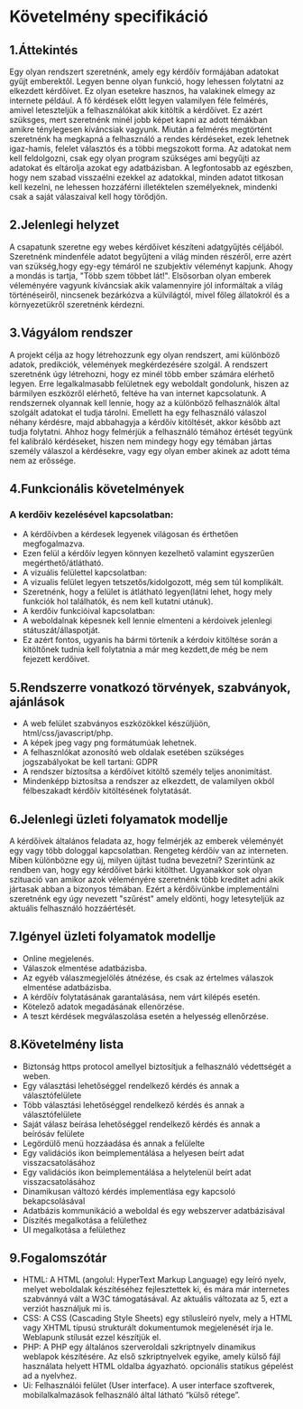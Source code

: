 # Követelmény specifikáció

## 1.Áttekintés

 Egy olyan rendszert szeretnénk, amely egy kérdőív formájában adatokat gyűjt emberektől. Legyen benne olyan funkció, hogy lehessen folytatni az elkezdett kérdőívet. Ez olyan esetekre hasznos, ha valakinek elmegy az internete például. A fő kérdések előtt legyen valamilyen féle felmérés, amivel leteszteljük a felhasználókat akik kitöltik a kérdőívet. Ez azért szüksges, mert szeretnénk minél jobb képet kapni az adott témákban amikre ténylegesen kíváncsiak vagyunk. Miután a felmérés megtörtént szeretnénk ha megkapná a felhasználó a rendes kérdéseket, ezek lehetnek igaz-hamis, felelet választós és a többi megszokott forma. Az adatokat nem kell feldolgozni, csak egy olyan program szükséges ami begyűjti az adatokat és eltárolja azokat egy adatbázisban. A legfontosabb az egészben, hogy nem szabad visszaélni ezekkel az adatokkal, minden adatot titkosan kell kezelni, ne lehessen hozzáférni illetéktelen személyeknek, mindenki csak a saját válaszaival kell hogy törődjön.

## 2.Jelenlegi helyzet

A csapatunk szeretne egy webes kérdőívet készíteni adatgyűjtés céljából. Szeretnénk mindenféle adatot begyűjteni a világ minden részéről, erre azért van szükség,hogy egy-egy témáról ne szubjektív véleményt kapjunk. Ahogy a mondás is tartja, "Több szem többet lát!". Elsősorban olyan emberek véleményére vagyunk kíváncsiak akik valamennyire jól informáltak a világ történéseiről, nincsenek bezárkózva a külvilágtól, mivel főleg állatokról és a környezetükről szeretnénk kérdezni. 

## 3.Vágyálom rendszer

 A projekt célja az hogy létrehozzunk egy olyan rendszert, ami különböző adatok, predikciók, vélemények megkérdezésére szolgál. A rendszert szeretnénk úgy létrehozni, hogy ez minél több ember számára elérhető legyen. Erre legalkalmasabb felületnek egy weboldalt gondolunk, hiszen az bármilyen eszközről elérhető, feltéve ha van internet kapcsolatunk. A rendszernek olyannak kell lennie, hogy az a különböző felhasználók által szolgált adatokat el tudja tárolni. Emellett ha egy felhasználó válaszol néhany kérdésre, majd abbahagyja a kérdőív kitöltését, akkor később azt tudja folytatni. Ahhoz hogy felmérjük a felhasználó témához értését tegyünk fel kalibráló kérdéseket, hiszen nem mindegy hogy egy témában jártas személy válaszol a kérdésekre, vagy egy olyan ember akinek az adott téma nem az erőssége.

## 4.Funkcionális követelmények

### A kerdőiv kezelésével kapcsolatban: <br>
   - A kérdőívben a kérdesek legyenek világosan és érthetően megfogalmazva. <br>
   - Ezen felül a kérdőív legyen könnyen kezelhető valamint egyszerűen megérthető/átlátható. <br>
   - A vizuális felülettel kapcsolatban: <br>
   - A vizualis felület legyen tetszetős/kidolgozott, még sem túl komplikált. <br>
   - Szeretnénk, hogy a felület is átlátható legyen(látni lehet, hogy mely funkciók hol találhatók, és nem kell kutatni utánuk). <br>
   - A kerdőiv funkcióival kapcsolatban: <br>
   - A weboldalnak képesnek kell lennie elmenteni a kérdoivek jelenlegi státuszát/állaspotját. <br>
   - Ez azért fontos, ugyanis ha bármi törtenik a kérdoiv kitöltése során a kitöltőnek tudnia kell folytatnia a már meg kezdett,de még be nem fejezett kerdőivet. <br>

## 5.Rendszerre vonatkozó törvények, szabványok, ajánlások

- A web felület szabványos eszközökkel készüljüön, html/css/javascript/php. <br>
- A képek jpeg vagy png formátumúak lehetnek. <br>
- A felhasznlókat azonosító web oldalak esetében szükséges jogszabályokat be kell tartani: GDPR <br>
- A rendszer bíztosítsa a kérdőívet kitöltő személy teljes anonimítást. <br>
- Mindenképp biztosítsa a rendszer az elkezdett, de valamilyen okból félbeszakadt kérdőív kitöltésének folytatását. <br>

## 6.Jelenlegi üzleti folyamatok modellje

A kérdőívek általános feladata az, hogy felmérjék az emberek véleményét egy vagy több dologgal kapcsolatban. Rengeteg kérdőív van az interneten. Miben különbözne egy új, milyen újítást tudna bevezetni? Szerintünk az rendben van, hogy egy kérdőívet bárki kitölthet. Ugyanakkor sok olyan szituació van amikor azok véleményére szeretnénk több kreditet adni akik jártasak abban a bizonyos témában. Ezért a kérdőívünkbe implementálni szeretnénk egy úgy nevezett "szűrést" amely eldönti, hogy letesyteljük az aktuális felhasználó hozzáértését.

## 7.Igényel üzleti folyamatok modellje

- Online megjelenés. <br>
- Válaszok elmentése adatbázisba. <br>
- Az egyéb válaszmegjelölés átnézése, és csak az értelmes válaszok elmentése adatbázisba. <br>
- A kérdőív folytatásának garantalásása, nem várt kilépés esetén. <br>
- Kötelező adatok megadásának ellenörzése. <br>
- A teszt kérdések megválaszolása esetén a helyesség ellenőrzése. <br>

## 8.Követelmény lista

  - Biztonság https protocol amellyel biztosítjuk a felhasználó védettségét a weben. <br>
  - Egy választási lehetőséggel rendelkező kérdés és annak a választófelülete <br>
  - Több választási lehetőséggel rendelkező kérdés és annak a választófelülete <br>
  - Saját válasz beírása lehetőséggel rendelkező kérdés és annak a beírósáv felülete <br>
  - Legördülő menü hozzáadása és annak a felülelte <br>
  - Egy validációs ikon beimplementálása a helyesen beírt adat visszacsatolásához <br>
  - Egy validációs ikon beimplementálása a helytelenül beírt adat visszacsatolásához <br>
  - Dinamikusan változó kérdés implementlása egy kapcsoló bekapcsolásával <br>
  - Adatbázis kommunikáció a weboldal és egy webszerver adatbázisával <br>
  - Díszítés megalkotása a felülethez <br>
  - UI megalkotása a felülethez <br>

## 9.Fogalomszótár

- HTML: A HTML (angolul: HyperText Markup Language) egy leíró nyelv, melyet weboldalak készítéséhez fejlesztettek ki, és mára már internetes szabvánnyá vált a W3C támogatásával. Az aktuális változata az 5, ezt a verziót használjuk mi is. <br>
- CSS: A CSS (Cascading Style Sheets) egy stílusleíró nyelv, mely a HTML vagy XHTML típusú strukturált dokumentumok megjelenését írja le. Weblapunk stílusát ezzel készítjük el. <br>
- PHP: A PHP egy általános szerveroldali szkriptnyelv dinamikus weblapok készítésére. Az első szkriptnyelvek egyike, amely külső fájl használata helyett HTML oldalba ágyazható. opcionális statikus gépelést ad a nyelvhez. <br>
- Ui: Felhasználói felület (User interface). A user interface szoftverek, mobilalkalmazások felhasználó által látható “külső rétege”. <br>
